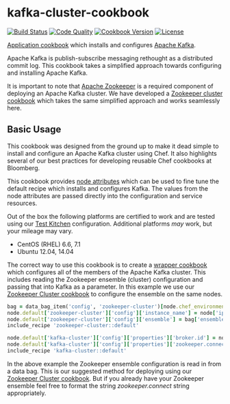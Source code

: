 # kafka-cluster-cookbook
[![Build Status](https://img.shields.io/travis/bloomberg/kafka-cookbook.svg)](https://travis-ci.org/bloomberg/kafka-cookbook)
[![Code Quality](https://img.shields.io/codeclimate/github/bloomberg/kafka-cookbook.svg)](https://codeclimate.com/github/bloomberg/kafka-cookbook)
[![Cookbook Version](https://img.shields.io/cookbook/v/kafka.svg)](https://supermarket.chef.io/cookbooks/kafka)
[![License](https://img.shields.io/badge/license-Apache_2-blue.svg)](https://www.apache.org/licenses/LICENSE-2.0)

[Application cookbook][0] which installs and configures
[Apache Kafka][1].

Apache Kafka is publish-subscribe messaging rethought as a distributed
commit log. This cookbook takes a simplified approach towards
configuring and installing Apache Kafka.

It is important to note that [Apache Zookeeper][10] is a required
component of deploying an Apache Kafka cluster. We have developed a
[Zookeeper cluster cookbook][11] which takes the same simplified
approach and works seamlessly here.

## Basic Usage
This cookbook was designed from the ground up to make it dead simple
to install and configure an Apache Kafka cluster using Chef. It also
highlights several of our best practices for developing reusable Chef
cookbooks at Bloomberg.

This cookbook provides [node attributes](attributes/default.rb) which
can be used to fine tune the default recipe which installs and
configures Kafka. The values from the node attributes are passed
directly into the configuration and service resources.

Out of the box the following platforms are certified to work and
are tested using our [Test Kitchen][8] configuration. Additional platforms
_may_ work, but your mileage may vary.
- CentOS (RHEL) 6.6, 7.1
- Ubuntu 12.04, 14.04

The correct way to use this cookbook is to create a [wrapper cookbook][2]
which configures all of the members of the Apache Kafka cluster. This
includes reading the Zookeeper ensemble (cluster) configuration and passing
that into Kafka as a parameter. In this example we use our [Zookeeper Cluster
cookbook][11] to configure the ensemble on the same nodes.
```ruby
bag = data_bag_item('config', 'zookeeper-cluster')[node.chef_environment]
node.default['zookeeper-cluster']['config']['instance_name'] = node['ipaddress']
node.default['zookeeper-cluster']['config']['ensemble'] = bag['ensemble']
include_recipe 'zookeeper-cluster::default'

node.default['kafka-cluster']['config']['properties']['broker.id'] = node['ipaddress'].rpartition('.').last
node.default['kafka-cluster']['config']['properties']['zookeeper.connect'] = bag['ensemble'].map { |m| "#{m}:2181"}.join(',').concat('/kafka')
include_recipe 'kafka-cluster::default'
```

In the above example the Zookeeper ensemble configuration is read in
from a data bag. This is our suggested method for deploying using our
[Zookeeper Cluster cookbook][11]. But if you already have your
Zookeeper ensemble feel free to format the string _zookeeper.connect_
string appropriately.

[0]: http://blog.vialstudios.com/the-environment-cookbook-pattern/#theapplicationcookbook
[1]: http://kafka.apache.org/
[2]: http://blog.vialstudios.com/the-environment-cookbook-pattern#thewrappercookbook
[3]: http://blog.vialstudios.com/the-environment-cookbook-pattern#thelibrarycookbook
[4]: https://github.com/johnbellone/libartifact-cookbook
[5]: https://github.com/poise/poise
[6]: https://github.com/poise/poise-service
[7]: https://github.com/skottler/selinux
[8]: https://github.com/test-kitchen/test-kitchen
[9]: http://kafka.apache.org/documentation.html#brokerconfigs
[10]: https://zookeeper.apache.org
[11]: https://github.com/bloomberg/zookeeper-cookbook
[12]: https://engineering.linkedin.com/kafka/benchmarking-apache-kafka-2-million-writes-second-three-cheap-machines
